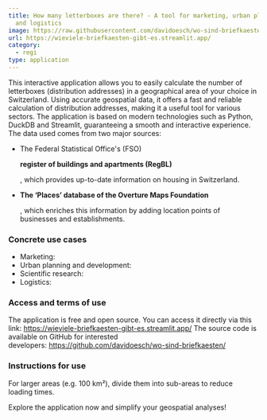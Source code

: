```yaml
---
title: How many letterboxes are there? - A tool for marketing, urban planning
  and logistics
image: https://raw.githubusercontent.com/davidoesch/wo-sind-briefkaesten/refs/heads/master/images/screenshot.png
url: https://wieviele-briefkaesten-gibt-es.streamlit.app/
category:
  - regi
type: application
---
```

This interactive application allows you to easily calculate the number of letterboxes (distribution addresses) in a geographical area of your choice in Switzerland. Using accurate geospatial data, it offers a fast and reliable calculation of distribution addresses, making it a useful tool for various sectors. The application is based on modern technologies such as Python, DuckDB and Streamlit, guaranteeing a smooth and interactive experience. The data used comes from two major sources:

* The Federal Statistical Office's (FSO) 

  **register of buildings and apartments (RegBL)**

  , which provides up-to-date information on housing in Switzerland.
* **The ‘Places’ database of the Overture Maps Foundation**

  , which enriches this information by adding location points of businesses and establishments.

### Concrete use cases

* Marketing:
* Urban planning and development:
* Scientific research:
* Logistics:

### Access and terms of use

The application is free and open source. You can access it directly via this link: <https://wieviele-briefkaesten-gibt-es.streamlit.app/>
The source code is available on GitHub for interested developers: <https://github.com/davidoesch/wo-sind-briefkaesten/>

### Instructions for use

For larger areas (e.g. 100 km²), divide them into sub-areas to reduce loading times.

Explore the application now and simplify your geospatial analyses!

